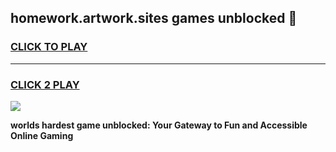 
## homework.artwork.sites games unblocked 👋
<h3>
<a href="https://premium.freeplayer.one?title=homework.artwork.sites_games_unblocked&ref=13F">CLICK TO PLAY</a></h3>
<hr>

<h3>
<a href="https://premium.freeplayer.one?title=homework.artwork.sites_games_unblocked&ref=13F">CLICK 2 PLAY</a>
  
</h3>

<a href="https://premium.freeplayer.one?title=homework.artwork.sites_games_unblocked&ref=12F/"><img src="https://clearcache.store/games.png"></a>


**worlds hardest game unblocked: Your Gateway to Fun and Accessible Online Gaming**

